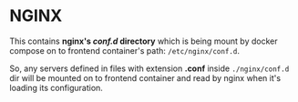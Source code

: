 # NGINX

This contains **nginx's _conf.d_ directory** which is being mount by docker compose on to frontend container's path: `/etc/nginx/conf.d`.

So, any servers defined in files with extension **.conf** inside `./nginx/conf.d` dir will be mounted on to frontend container and read by nginx when it's loading its configuration.
